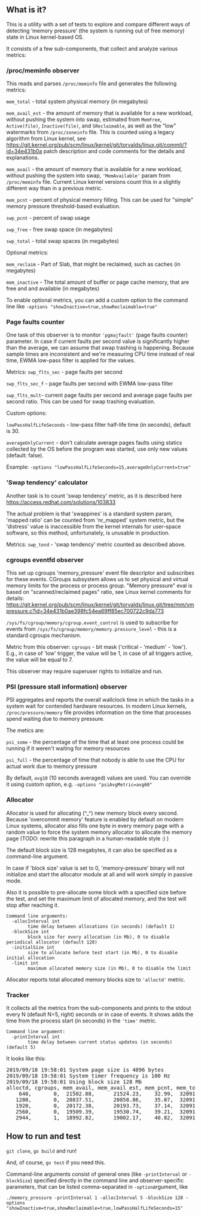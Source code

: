 ## What is it?
This is a utility with a set of tests to explore and compare different ways of detecting ‘memory pressure’ (the system is running out of free memory) state in Linux kernel-based OS.

It consists of a few sub-components, that collect and analyze various metrics:

### /proc/meminfo observer
This reads and parses ```/proc/meminfo``` file and generates the following metrics:

```mem_total``` - total system physical memory (in megabytes)

```mem_avail_est``` -  the amount of memory that is available for a new workload, without pushing the system into swap, estimated from `MemFree`, `Active(file)`, `Inactive(file)`, and `SReclaimable`, as well as the "low" watermarks from `/proc/zoneinfo` file. This is counted using a legacy algorithm from Linux kernel, see https://git.kernel.org/pub/scm/linux/kernel/git/torvalds/linux.git/commit/?id=34e431b0a patch description and code comments for the details and explanations.

```mem_avail``` - the amount of memory that is available for a new workload, without pushing the system into swap, ```'MemAvailable'``` param from ```/proc/meminfo``` file. Current Linux kernel versions count this in a slightly different way than in a previous metric.

```mem_pcnt``` - percent of physical memory filling. This can be used for "simple" memory pressure threshold-based evaluation.

```swp_pcnt``` - percent of swap usage

```swp_free``` - free swap space (in megabytes)

```swp_total``` - total swap spaces  (in megabytes)

Optional metrics:

```mem_reclaim``` - Part of Slab, that might be reclaimed, such as caches (in megabytes)

```mem_inactive``` - The total amount of buffer or page cache memory, that are free and and available (in megabytes)

To enable optional metrics, you can add a custom option to the command line like ```-options "showInactive=true,showReclaimable=true"```


### Page faults counter
One task of this observer is to monitor ```'pgmajfault'``` (page faults counter) parameter. In case if current faults per second value is significantly higher than the average, we can assume that swap trashing is happening. Because sample times are inconsistent and we're measuring CPU time instead of real time, EWMA low-pass filter is applied for the values. 

Metrics:
```swp_flts_sec``` - page faults per second

```swp_flts_sec_f``` - page faults per second with EWMA low-pass filter

```swp_flts_mult```- current page faults per second and average page faults per second ratio. This can be used for swap trashing evaluation.

Custom options:

```lowPassHalfLifeSeconds``` - low-pass filter half-life time (in seconds), default is 30.

```averageOnlyCurrent``` - don't calculate average pages faults using statics collected by the OS before the program was started, use only new values (default: false).

Example: ```-options "lowPassHalfLifeSeconds=15,averageOnlyCurrent=true"```

### 'Swap tendency' calculator

Another task is to count 'swap tendency' metric, as it is described here https://access.redhat.com/solutions/103833

The actual problem is that 'swappines' is a standard system param, 'mapped ratio' can be counted from 'nr_mapped' system metric, but the 'distress' value is inaccessible from the kernel internals for user-space software, so this method, unfortunately, is unusable in production.

Metrics:
```swp_tend``` - 'swap tendency' metric counted as described above.


### cgroups eventfd observer
This set up cgroups 'memory_pressure' event file descriptor and subscribes for these events. CGroups subsystem allows us to set physical and virtual memory limits for the process or process group. "Memory pressure" eval is based on "scanned/reclaimed pages" ratio, see Linux kernel comments for details:
https://git.kernel.org/pub/scm/linux/kernel/git/torvalds/linux.git/tree/mm/vmpressure.c?id=34e431b0ae398fc54ea69ff85ec700722c9da773

```/sys/fs/cgroup/memory/cgroup.event_control``` is used to subscribe for events from ```/sys/fs/cgroup/memory/memory.pressure_level``` - this is a standard cgroups mechanism.

Metric from this observer:
```cgroups``` - bit mask ('critical - 'medium' - 'low'). E.g., in case of 'low' trigger, the value will be 1, in case of all triggers active, the value will be equal to 7.

This observer may require superuser rights to initialize and run.

### PSI (pressure stall information) observer
PSI aggregates and reports the overall wallclock time in which the
tasks in a system wait for contended hardware resources. In modern Linux kernels, ```/proc/pressure/memory``` file provides information on the time that processes spend waiting due to memory pressure.

The metics are:

```psi_some``` - the percentage of the time that at least one process could be running if it weren't waiting for memory resources

```psi_full``` - the percentage of time that nobody is able to use the CPU for actual work due to memory pressure

By default, ```avg10``` (10 seconds averaged) values are used. You can override it using custom option, e.g.  ```-options "psiAvgMetric=avg60"```

### Allocator
Allocator is used for allocating (^_^) new memory block every second. Because 'overcommit memory' feature is enabled by default on modern Linux systems, allocator also fills one byte in every memory page with a random value to force the system memory allocator to allocate the memory page (TODO: rewrite this paragraph in a human-readable style :) )

The default block size is 128 megabytes, it can also be specified as a command-line argument.

In case if 'block size' value is set to 0, 'memory-pressure' binary will not initialize and start the allocator module at all and will work simply in passive mode.

Also it is possible to pre-allocate some block with a specified size before the test, and set the maximum limit of allocated memory, and the test will stop after reaching it.

```
Command line arguments:
  -allocInterval int
    	time delay between allocations (in seconds) (default 1)
  -blockSize int
    	block size for every allocation (in Mb), 0 to disable periodical allocator (default 128)
  -initialSize int
    	size to allocate before test start (in Mb), 0 to disable initial allocation
  -limit int
    	maximum allocated memory size (in Mb), 0 to disable the limit
```

Allocator reports total allocated memory blocks size to ```'alloctd'``` metric.


### Tracker
It collects all the metrics from the sub-components and prints to the stdout every N (default N=5, right) seconds or in case of events. It shows adds the time from the process start (in seconds) in the ```'time'``` metric.

```
Command line argument:
  -printInterval int
    	time delay between current status updates (in seconds) (default 5)
```

It looks like this:
<pre>2019/09/18 19:58:01 System page size is 4096 bytes
2019/09/18 19:58:01 System timer frequency is 100 Hz
2019/09/18 19:58:01 Using block size 128 Mb
alloctd, cgroups, mem_avail, mem_avail_est, mem_pcnt, mem_total, psi_full, psi_some, swp_flts_mult, swp_flts_sec, swp_flts_sec_f, swp_free, swp_pcnt, swp_tend, swp_total, time, 
    640,       0,  21502.88,      21524.23,    32.99,  32091.43,     0.00,     0.00,          0.88,         0.00,           9.81, 30518.00,     0.00,    11.75,  30518.00,    5, 
   1280,       0,  20837.51,      20858.86,    35.07,  32091.43,     0.00,     0.00,          0.79,         0.61,           8.83, 30518.00,     0.00,    11.75,  30518.00,   10, 
   1920,       0,  20172.38,      20193.73,    37.14,  32091.43,     0.00,     0.00,          0.70,         0.00,           7.83, 30518.00,     0.00,    11.75,  30518.00,   15, 
   2560,       0,  19509.39,      19530.74,    39.21,  32091.43,     0.00,     0.00,          0.63,         0.00,           7.11, 30518.00,     0.00,    11.75,  30518.00,   20, 
   2944,       1,  18992.82,      19002.17,    40.82,  32091.43,     0.00,     0.00,          0.59,         0.00,           6.55, 30518.00,     0.00,    11.75,  30518.00,   23, 
</pre>


## How to run and test
```git clone```, ```go build``` and run!

And, of course, ```go test``` if you need this.

Command-line arguments consist of general ones (like ```-printInterval``` or ```-blockSize```) specified directly in the command line and observer-specific parameters, that can be listed comma-separated in ```-option```argument, like

```./memory_pressure -printInterval 1 -allocInterval 5 -blockSize 128 -options "showInactive=true,showReclaimable=true,lowPassHalfLifeSeconds=15"```